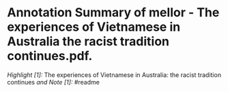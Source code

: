 # Annotation Summary of mellor - The experiences of Vietnamese in Australia the racist tradition continues.pdf.
 *Highlight [1]:* The experiences of Vietnamese in Australia: the racist tradition continues
 *and Note [1]:* #readme

